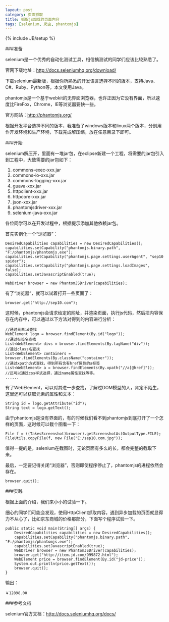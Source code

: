 ```yaml
---
layout: post
category: 页面抓取
title: 抓取js加载的页面内容
tags: [selenium, 爬虫, phantomjs]
---
```

{% include JB/setup %}


###准备

selenium是一个优秀的自动化测试工具，相信搞测试的同学们应该比较熟悉了。

官网下载地址：http://docs.seleniumhq.org/download/

下载selenium最新版，根据你所熟悉的开发语言选择不同的版本，支持Java、C#、Ruby、Python等，本文使用Java。

phantomjs是一个基于webkit的无界面浏览器，也许正因为它没有界面，所以速度比FireFox，Chrome，IE等浏览器要快一些。

官方网站：http://phantomjs.org/

根据开发平台选择不同的版本，我准备了windows版本和linux两个版本，分别用作开发环境和生产环境，下载完成解压缩，放在任意目录下即可。

###开始

selenium解压开，里面有一堆jar包，在eclipse新建一个工程，将需要的jar包引入到工程中，大致需要的jar包如下：

1. commons-exec-xxx.jar
2. commons-io-xxx.jar
3. commons-logging-xxx.jar
4. guava-xxx.jar
5. httpclient-xxx.jar
6. httpcore-xxx.jar
7. json-xxx.jar
8. phantomjsdriver-xxx.jar
9. selenium-java-xxx.jar

各位同学可以在开发过程中，根据提示添加其他依赖jar包。

首先实例化一个“浏览器”：

	DesiredCapabilities capabilities = new DesiredCapabilities();
	capabilities.setCapability("phantomjs.binary.path", "F:/phantomjs/phantomjs.exe");
	capabilities.setCapability("phantomjs.page.settings.userAgent", "sep10 spider");
	capabilities.setCapability("phantomjs.page.settings.loadImages", false);
	capabilities.setJavascriptEnabled(true);

	WebDriver browser = new PhantomJSDriver(capabilities);

有了“浏览器”，就可以试着打开一些页面了：

	browser.get("http://sep10.com");

这时候，phantomjs会请求给定的网址，并渲染页面，执行js代码，然后把内容保存在内存中，可以通过以下方法对得到的内容进行分析：

	//通过元素id查找
	WebElement logo = browser.findElement(By.id("logo"));
	//通过标签名查找
	List<WebElement> divs = browser.findElements(By.tagName("div"));
	//通过class名查找
	List<WebElement> containers = browser.findElements(By.className("container"));
	//通过xpath方式查找，得到所有含有href属性的a标签
	List<WebElement> a = browser.findElements(By.xpath("//a[@href]")); 
	//还可以通过css样式选择，通过name属性查找等等。
	......

有了WebElement，可以对其进一步查找，了解过DOM模型的人，肯定不陌生，这里还可以获取元素的属性和文本：

	String id = logo.getAttribute("id");
	String text = logo.getText();

由于phantomjs是没有界面的，有的时候我们看不到phantomjs到底打开了一个怎样的页面，这时候可以截个图看一下：

	File f = ((TakesScreenshot)browser).getScreenshotAs(OutputType.FILE);
	FileUtils.copyFile(f, new File("E:/sep10.com.jpg"));

值得一提的是，selenium在截图时，无论页面有多么的长，都会完整的截取下来。

最后，一定要记得关闭“浏览器”，否则即使程序停止了，phantomjs的进程依然会存在。

	browser.quit();

###实践

根据上面的介绍，我们来小小的试验一下。

细心的同学们可能会发现，使用HttpClient抓取内容，遇到异步加载的页面就显得力不从心了，比如京东商城的价格那部分，下面写个程序试验一下。

	public static void main(String[] args) {
		DesiredCapabilities capabilities = new DesiredCapabilities();
		capabilities.setCapability("phantomjs.binary.path", "F:/phantomjs/phantomjs.exe");
		capabilities.setJavascriptEnabled(true);
		WebDriver browser = new PhantomJSDriver(capabilities);
		browser.get("http://item.jd.com/999872.html");
		WebElement price = browser.findElement(By.id("jd-price"));
		System.out.println(price.getText());
		browser.quit();
	}

输出：

	￥12898.00


###参考文档

selenium官方文档：http://docs.seleniumhq.org/docs/